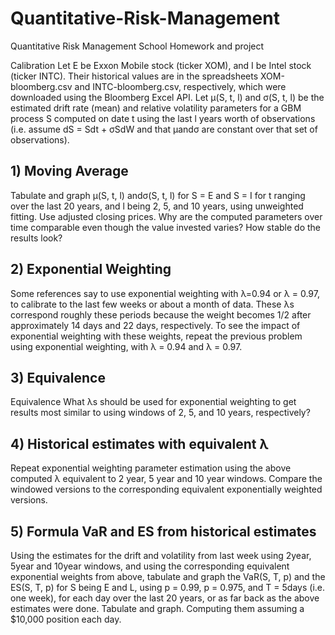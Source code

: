 # Quantitative-Risk-Management
Quantitative Risk Management School Homework and project

Calibration
Let E be Exxon Mobile stock (ticker XOM), and I be Intel stock (ticker INTC). Their historical
values are in the spreadsheets XOM-bloomberg.csv and INTC-bloomberg.csv, respectively, which were downloaded using the Bloomberg Excel API.
Let μ(S, t, l) and σ(S, t, l) be the estimated drift rate (mean) and relative volatility parameters for a GBM process S computed on date t using the last l years worth of observations (i.e. assume dS = Sdt + σSdW and that μandσ are constant over that set of observations).

## 1) Moving Average



Tabulate and graph μ(S, t, l) andσ(S, t, l) for S = E and S = I for t ranging over the last 20 years, and l being 2, 5, and 10 years, using unweighted fitting. Use adjusted closing prices.
Why are the computed parameters over time comparable even though the value invested varies?
How stable do the results look?

## 2) Exponential Weighting


Some references say to use exponential weighting with λ=0.94 or λ = 0.97, to calibrate to the
last few weeks or about a month of data. These λs correspond roughly these periods because the weight becomes 1/2 after approximately 14 days and 22 days, respectively.
To see the impact of exponential weighting with these weights, repeat the previous problem using exponential weighting, with λ = 0.94 and λ = 0.97.

## 3) Equivalence

Equivalence What λs should be used for exponential weighting to get results most similar to using windows of 2, 5, and 10 years, respectively?

## 4) Historical estimates with equivalent λ

Repeat exponential weighting parameter estimation using the above computed λ equivalent to 2 year, 5 year and 10 year windows. Compare the windowed versions to the corresponding equivalent exponentially weighted versions.

## 5) Formula VaR and ES from historical estimates

Using the estimates for the drift and volatility from last week using 2year, 5year and 10year windows, and using the corresponding equivalent exponential weights from above, tabulate and graph the VaR(S, T, p) and the ES(S, T, p) for S being E and L, using p = 0.99, p = 0.975, and T = 5days (i.e. one week), for each day over the last 20 years, or as far back as the above estimates were done. Tabulate and graph. Computing them assuming a $10,000 position each day.


